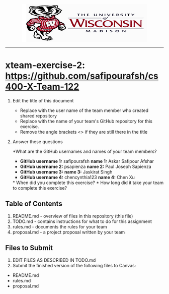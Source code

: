 <!-- Embeded image and aligned it to the center-->
<p align="center"><img src="Images/UW-Madison-Logo.jpg" height="120" width="400"></p>

<!--line--><hr>

# xteam-exercise-2: https://github.com/safipourafsh/cs400-X-Team-122

1. Edit the title of this document
   * Replace <UserName> with the user name of the team member who created shared repository
   * Replace <GitHubRepositoryName> with the name of your team's GitHub repository for this exercise.
   * Remove the angle brackets <> if they are still there in the title

2. Answer these questions
   <p> *What are the GitHub usernames and names of your team members?</p>
    <ul type="square">
       <li> <strong>GitHub username 1:</strong> safipourafsh      <strong>name 1:</strong> Askar Safipour Afshar </li>
       <li> <strong>GitHub username 2:</strong> psapienza         <strong>name 2:</strong> Paul Joseph Sapienza  </li>
       <li> <strong>GitHub username 3:</strong>                   <strong>name 3:</strong> Jaskirat Singh        </li>
       <li> <strong>GitHub username 4:</strong> chencynthia123    <strong>name 4:</strong> Chen Xu               </li>
     </ul> 
   * When did you complete this exercise? 
   * How long did it take your team to complete this exercise? 

## Table of Contents

1. README.md - overview of files in this repository (this file)
2. TODO.md - contains instructions for what to do for this assignment
3. rules.md - documents the rules for your team
4. proposal.md - a project proposal written by your team

## Files to Submit

1. EDIT FILES AS DESCRIBED IN TODO.md
2. Submit the finished version of the following files to Canvas:

* README.md
* rules.md
* proposal.md
